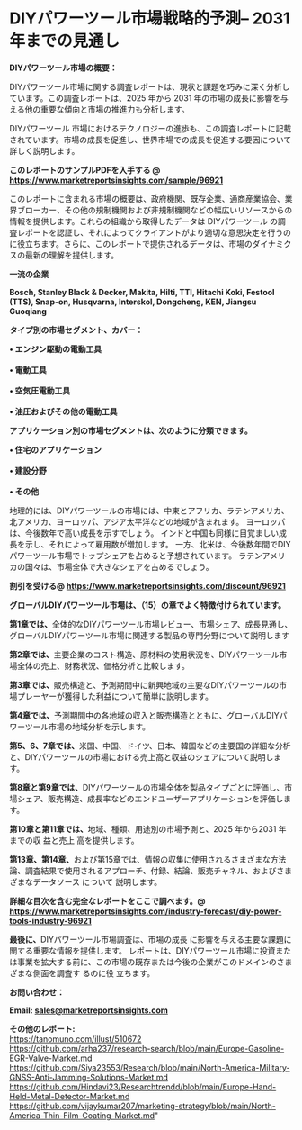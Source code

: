 # DIYパワーツール市場戦略的予測– 2031年までの見通し

<strong><b>DIYパワーツール市場の概要：</b></strong>

DIYパワーツール市場に関する調査レポートは、現状と課題を巧みに深く分析しています。この調査レポートは、2025 年から 2031 年の市場の成長に影響を与える他の重要な傾向と市場の推進力も分析します。

DIYパワーツール 市場におけるテクノロジーの進歩も、この調査レポートに記載されています。市場の成長を促進し、世界市場での成長を促進する要因について詳しく説明します。

<strong>このレポートのサンプルPDFを入手する @ <a href=https://www.marketreportsinsights.com/sample/96921>https://www.marketreportsinsights.com/sample/96921</a></strong>

このレポートに含まれる市場の概要は、政府機関、既存企業、通商産業協会、業界ブローカー、その他の規制機関および非規制機関などの幅広いリソースからの情報を提供します。これらの組織から取得したデータは DIYパワーツール の調査レポートを認証し、それによってクライアントがより適切な意思決定を行うのに役立ちます。さらに、このレポートで提供されるデータは、市場のダイナミクスの最新の理解を提供します。

<strong>一流の企業</strong>

<strong><b>Bosch, Stanley Black & Decker, Makita, Hilti, TTI, Hitachi Koki, Festool (TTS), Snap-on, Husqvarna, Interskol, Dongcheng, KEN, Jiangsu Guoqiang</b></strong>

<strong><b>タイプ別の市場セグメント、カバー：</b></strong>

<strong>• エンジン駆動の電動工具<br><br>• 電動工具<br><br>• 空気圧電動工具<br><br>• 油圧およびその他の電動工具</strong>

<strong><b>アプリケーション別の市場セグメントは、次のように分類できます。</b></strong>

<strong>• 住宅のアプリケーション<br><br>• 建設分野<br><br>• その他</strong>

 地理的には、DIYパワーツールの市場には、中東とアフリカ、ラテンアメリカ、北アメリカ、ヨーロッパ、アジア太平洋などの地域が含まれます。 ヨーロッパは、今後数年で高い成長を示すでしょう。 インドと中国も同様に目覚ましい成長を示し、それによって雇用数が増加します。 一方、北米は、今後数年間でDIYパワーツール市場でトップシェアを占めると予想されています。 ラテンアメリカの国々は、市場全体で大きなシェアを占めるでしょう。

<strong>割引を受ける@ <a href=https://www.marketreportsinsights.com/discount/96921>https://www.marketreportsinsights.com/discount/96921</a></strong>

<strong><b>グローバルDIYパワーツール市場は、（15）の章でよく特徴付けられています。</b></strong>

<strong><b>第</b></strong><strong><b>1章では、</b></strong>全体的なDIYパワーツール市場レビュー、市場シェア、成長見通し、グローバルDIYパワーツール市場に関連する製品の専門分野について説明します

<strong><b>第2章では、</b></strong>主要企業のコスト構造、原材料の使用状況を、DIYパワーツール市場全体の売上、財務状況、価格分析と比較します。

<strong><b>第3章では、</b></strong>販売構造と、予測期間中に新興地域の主要なDIYパワーツールの市場プレーヤーが獲得した利益について簡単に説明します。

<strong><b>第4章では、</b></strong>予測期間中の各地域の収入と販売構造とともに、グローバルDIYパワーツール市場の地域分析を示します。

<strong><b>第5、6、7章では、</b></strong>米国、中国、ドイツ、日本、韓国などの主要国の詳細な分析と、DIYパワーツールの市場における売上高と収益のシェアについて説明します。

<strong><b>第8章と第9章では、</b></strong>DIYパワーツールの市場全体を製品タイプごとに評価し、市場シェア、販売構造、成長率などのエンドユーザーアプリケーションを評価します。

<strong><b>第10章と第11章では、</b></strong>地域、種類、用途別の市場予測と、2025 年から2031 年までの収 益と売上 高を提供します。

<strong><b>第13章、第14章、</b></strong>および第15章では、情報の収集に使用されるさまざまな方法論、調査結果で使用されるアプローチ、付録、結論、販売チャネル、およびさまざまなデータソース について 説明します。

<strong>詳細な目次を含む完全なレポートをここで調べます。@ <a href=https://www.marketreportsinsights.com/industry-forecast/diy-power-tools-industry-96921>https://www.marketreportsinsights.com/industry-forecast/diy-power-tools-industry-96921</a></strong>

<strong><b>最後に、</b></strong>DIYパワーツール市場調査は、市場の成長 に影響を</a>与える主要な課題に関する重要な情報を提供します。 レポートは、DIYパワーツール市場に投資または事業を拡大する前に、この市場の既存または今後の企業がこのドメインのさまざまな側面を調査す るのに役 立ちます。

<strong><b>お問い合わせ：</b></strong>

<strong>Email: </strong><a href=mailto:sales@marketreportsinsights.com><strong>sales@marketreportsinsights.com</strong></a>

<strong>その他のレポート:</strong>
<br>
<a href=https://tanomuno.com/illust/510672>https://tanomuno.com/illust/510672</a>
<br>
<a href=https://github.com/arha237/research-search/blob/main/Europe-Gasoline-EGR-Valve-Market.md>https://github.com/arha237/research-search/blob/main/Europe-Gasoline-EGR-Valve-Market.md</a>
<br>
<a href=https://github.com/Siya23553/Research/blob/main/North-America-Military-GNSS-Anti-Jamming-Solutions-Market.md>https://github.com/Siya23553/Research/blob/main/North-America-Military-GNSS-Anti-Jamming-Solutions-Market.md</a>
<br>
<a href=https://github.com/Hindavi23/Researchtrendd/blob/main/Europe-Hand-Held-Metal-Detector-Market.md>https://github.com/Hindavi23/Researchtrendd/blob/main/Europe-Hand-Held-Metal-Detector-Market.md</a>
<br>
<a href=https://github.com/vijaykumar207/marketing-strategy/blob/main/North-America-Thin-Film-Coating-Market.md>https://github.com/vijaykumar207/marketing-strategy/blob/main/North-America-Thin-Film-Coating-Market.md</a>"
